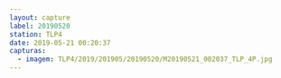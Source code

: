 ```yaml
---
layout: capture
label: 20190520
station: TLP4
date: 2019-05-21 00:20:37
capturas:
  - imagem: TLP4/2019/201905/20190520/M20190521_002037_TLP_4P.jpg
---
```

